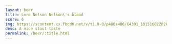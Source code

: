 ```yaml
---
layout: beer
title: Lord Nelson Nelson\'s blood
score: 6
img: https://scontent.xx.fbcdn.net/v/t1.0-0/p480x480/64391_10151602282878745_784297964_n.jpg?oh=6a48d42ea3d36e221682f43fa8b0d1ff&oe=588BFCAB
desc: A nice stout taste
permalink: /beer/:title.html
---
```

